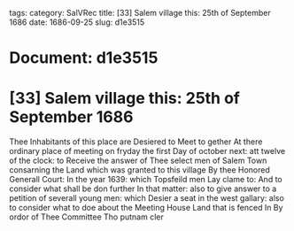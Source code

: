 tags: 
category: SalVRec
title: [33] Salem village this: 25th of September 1686
date: 1686-09-25
slug: d1e3515




# Document: d1e3515


# [33] Salem village this: 25th of September 1686

Thee Inhabitants of this place are Desiered to Meet to gether At there ordinary place of meeting on fryday the first Day of october next: att twelve of the clock: to Receive the answer of Thee select men of Salem Town consarning the Land which was granted to this village By thee Honored Generall Court: In the year 1639: which Topsfeild men Lay clame to: And to consider what shall be don further In that matter: also to give answer to a petition of severall young men: which Desier a seat in the west gallary: also to consider what to doe about the Meeting House Land that is fenced In By ordor of Thee Committee Tho putnam cler
